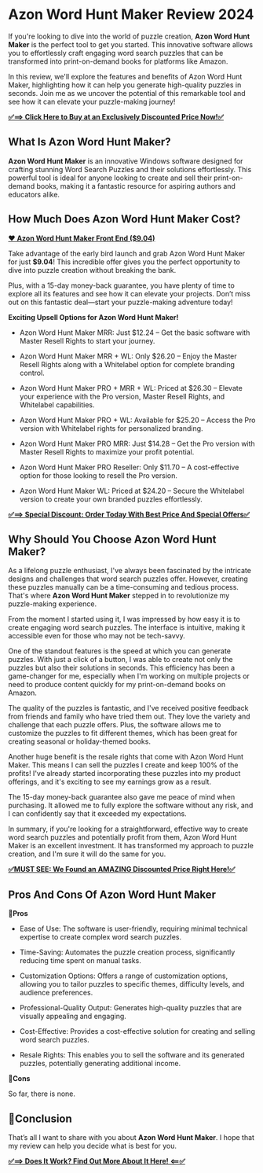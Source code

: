 <div data-breakout="normal">
<h1 id="viewer-qp3xh114" class="EKNhQ QdIE9 omz53 bfpEf" dir="auto"><span class="dBc0Z"><strong>Azon Word Hunt Maker Review 2024</strong></span></h1>
</div>
<div data-breakout="normal">
<p id="viewer-ccakq545" class="-XFiF FMjBj sw7z0 bfpEf" dir="auto"><span class="TCUah">If you're looking to dive into the world of puzzle creation, <strong>Azon Word Hunt Maker</strong> is the perfect tool to get you started. This innovative software allows you to effortlessly craft engaging word search puzzles that can be transformed into print-on-demand books for platforms like Amazon.</span></p>

</div>
<div data-breakout="normal">
<p id="viewer-cn6zz645" class="-XFiF FMjBj sw7z0 bfpEf" dir="auto"><span class="TCUah">In this review, we'll explore the features and benefits of Azon Word Hunt Maker, highlighting how it can help you generate high-quality puzzles in seconds. Join me as we uncover the potential of this remarkable tool and see how it can elevate your puzzle-making journey!</span></p>
<p dir="auto"><a href="https://warriorplus.com/o2/a/s98gl1g/0"><strong>✅==&gt; Click Here to Buy at an Exclusively Discounted Price Now!✅</strong></a></p>

</div>
<div data-breakout="normal">
<h2 id="viewer-5q01q118" class="edXX- QdIE9 sw7z0 bfpEf" dir="auto"><span class="dBc0Z"><strong>What Is Azon Word Hunt Maker?</strong></span></h2>
</div>
<div data-breakout="normal">
<p id="viewer-3dq6g867" class="-XFiF FMjBj sw7z0 bfpEf" dir="auto"><span class="TCUah"><strong>Azon Word Hunt Maker</strong> is an innovative Windows software designed for crafting stunning Word Search Puzzles and their solutions effortlessly. This powerful tool is ideal for anyone looking to create and sell their print-on-demand books, making it a fantastic resource for aspiring authors and educators alike.</span></p>

</div>
<div data-breakout="normal">
<div id="viewer-w3b7d940" class="-XFiF FMjBj sw7z0 bfpEf" dir="auto">
<div data-breakout="normal">
<h2 id="viewer-cmcxk134" class="edXX- QdIE9 sw7z0 bfpEf" dir="auto"><span class="dBc0Z"><strong>How Much Does Azon Word Hunt Maker Cost?</strong></span></h2>
</div>
<div data-breakout="normal">
<p id="viewer-cbozv138" class="-XFiF FMjBj sw7z0 bfpEf" dir="auto"><a href="https://warriorplus.com/o2/a/s98gl1g/0"><span class="TCUah"><strong>❤️ Azon Word Hunt Maker Front End ($9.04)</strong></span></a></p>

</div>
<div data-breakout="normal">
<p id="viewer-c7xn25186" class="-XFiF FMjBj sw7z0 bfpEf" dir="auto"><span class="TCUah">Take advantage of the early bird launch and grab Azon Word Hunt Maker for just <strong>$9.04</strong>! This incredible offer gives you the perfect opportunity to dive into puzzle creation without breaking the bank.</span></p>

</div>
<div data-breakout="normal">
<p id="viewer-6s5zp5549" class="-XFiF FMjBj sw7z0 bfpEf" dir="auto"><span class="TCUah">Plus, with a 15-day money-back guarantee, you have plenty of time to explore all its features and see how it can elevate your projects. Don’t miss out on this fantastic deal—start your puzzle-making adventure today!</span></p>

</div>
<div data-breakout="normal">
<p id="viewer-8w74o5768" class="-XFiF FMjBj sw7z0 bfpEf" dir="auto"><span class="TCUah"><strong>Exciting Upsell Options for Azon Word Hunt Maker!</strong></span></p>

</div>
<div data-breakout="normal">
<ul class="ps0E8 sw7z0">
 	<li class="NdNAj" dir="auto" aria-level="1">
<p id="viewer-0oazm6705" class="-XFiF FMjBj sw7z0 bfpEf" dir=""><span class="TCUah">Azon Word Hunt Maker MRR: Just $12.24 – Get the basic software with Master Resell Rights to start your journey.</span></p>
</li>
</ul>
</div>
<div data-breakout="normal">
<ul class="ps0E8 sw7z0">
 	<li class="NdNAj" dir="auto" aria-level="1">
<p id="viewer-g8nda6711" class="-XFiF FMjBj sw7z0 bfpEf" dir=""><span class="TCUah">Azon Word Hunt Maker MRR + WL: Only $26.20 – Enjoy the Master Resell Rights along with a Whitelabel option for complete branding control.</span></p>
</li>
</ul>
</div>
<div data-breakout="normal">
<ul class="ps0E8 sw7z0">
 	<li class="NdNAj" dir="auto" aria-level="1">
<p id="viewer-q6lsr6717" class="-XFiF FMjBj sw7z0 bfpEf" dir=""><span class="TCUah">Azon Word Hunt Maker PRO + MRR + WL: Priced at $26.30 – Elevate your experience with the Pro version, Master Resell Rights, and Whitelabel capabilities.</span></p>
</li>
</ul>
</div>
<div data-breakout="normal">
<ul class="ps0E8 sw7z0">
 	<li class="NdNAj" dir="auto" aria-level="1">
<p id="viewer-jn80u6723" class="-XFiF FMjBj sw7z0 bfpEf" dir=""><span class="TCUah">Azon Word Hunt Maker PRO + WL: Available for $25.20 – Access the Pro version with Whitelabel rights for personalized branding.</span></p>
</li>
</ul>
</div>
<div data-breakout="normal">
<ul class="ps0E8 sw7z0">
 	<li class="NdNAj" dir="auto" aria-level="1">
<p id="viewer-f14vz6729" class="-XFiF FMjBj sw7z0 bfpEf" dir=""><span class="TCUah">Azon Word Hunt Maker PRO MRR: Just $14.28 – Get the Pro version with Master Resell Rights to maximize your profit potential.</span></p>
</li>
</ul>
</div>
<div data-breakout="normal">
<ul class="ps0E8 sw7z0">
 	<li class="NdNAj" dir="auto" aria-level="1">
<p id="viewer-arse76735" class="-XFiF FMjBj sw7z0 bfpEf" dir=""><span class="TCUah">Azon Word Hunt Maker PRO Reseller: Only $11.70 – A cost-effective option for those looking to resell the Pro version.</span></p>
</li>
</ul>
</div>
<div data-breakout="normal">
<ul class="ps0E8 sw7z0">
 	<li class="NdNAj" dir="auto" aria-level="1">
<p id="viewer-4rhno6741" class="-XFiF FMjBj sw7z0 bfpEf" dir=""><span class="TCUah">Azon Word Hunt Maker WL: Priced at $24.20 – Secure the Whitelabel version to create your own branded puzzles effortlessly.</span></p>
</li>
</ul>
<a href="https://warriorplus.com/o2/a/s98gl1g/0"><strong>✅==&gt; Special Discount: Order Today With Best Price And Special Offers✅</strong></a>

</div>
<div data-breakout="normal">
<h2 id="viewer-l7lgt142" class="edXX- QdIE9 sw7z0 bfpEf" dir="auto"><span class="dBc0Z"><strong>Why Should You Choose Azon Word Hunt Maker?</strong></span></h2>
</div>
<div data-breakout="normal">
<p id="viewer-9k2aa8729" class="-XFiF FMjBj sw7z0 bfpEf" dir="auto"><span class="TCUah">As a lifelong puzzle enthusiast, I've always been fascinated by the intricate designs and challenges that word search puzzles offer. However, creating these puzzles manually can be a time-consuming and tedious process. That's where <strong>Azon Word Hunt Maker</strong> stepped in to revolutionize my puzzle-making experience.</span></p>

</div>
<div data-breakout="normal">
<p id="viewer-vr9v08829" class="-XFiF FMjBj sw7z0 bfpEf" dir="auto"><span class="TCUah">From the moment I started using it, I was impressed by how easy it is to create engaging word search puzzles. The interface is intuitive, making it accessible even for those who may not be tech-savvy.</span></p>

</div>
<div data-breakout="normal">
<p id="viewer-hqcw88832" class="-XFiF FMjBj sw7z0 bfpEf" dir="auto"><span class="TCUah">One of the standout features is the speed at which you can generate puzzles. With just a click of a button, I was able to create not only the puzzles but also their solutions in seconds. This efficiency has been a game-changer for me, especially when I'm working on multiple projects or need to produce content quickly for my print-on-demand books on Amazon.</span></p>

</div>
<div data-breakout="normal">
<p id="viewer-kmda78835" class="-XFiF FMjBj sw7z0 bfpEf" dir="auto"><span class="TCUah">The quality of the puzzles is fantastic, and I've received positive feedback from friends and family who have tried them out. They love the variety and challenge that each puzzle offers. Plus, the software allows me to customize the puzzles to fit different themes, which has been great for creating seasonal or holiday-themed books.</span></p>

</div>
<div data-breakout="normal">
<p id="viewer-3ra3u8838" class="-XFiF FMjBj sw7z0 bfpEf" dir="auto"><span class="TCUah">Another huge benefit is the resale rights that come with Azon Word Hunt Maker. This means I can sell the puzzles I create and keep 100% of the profits! I've already started incorporating these puzzles into my product offerings, and it's exciting to see my earnings grow as a result.</span></p>

</div>
<div data-breakout="normal">
<p id="viewer-u3rrr8841" class="-XFiF FMjBj sw7z0 bfpEf" dir="auto"><span class="TCUah">The 15-day money-back guarantee also gave me peace of mind when purchasing. It allowed me to fully explore the software without any risk, and I can confidently say that it exceeded my expectations.</span></p>

</div>
<div data-breakout="normal">
<p id="viewer-jmhes8844" class="-XFiF FMjBj sw7z0 bfpEf" dir="auto"><span class="TCUah">In summary, if you're looking for a straightforward, effective way to create word search puzzles and potentially profit from them, Azon Word Hunt Maker is an excellent investment. It has transformed my approach to puzzle creation, and I'm sure it will do the same for you.</span></p>
<p dir="auto"><a href="https://warriorplus.com/o2/a/s98gl1g/0"><strong>✅MUST SEE: We Found an AMAZING Discounted Price Right Here!✅</strong></a></p>

</div>
<div data-breakout="normal">
<h2 id="viewer-lca4n150" class="edXX- QdIE9 sw7z0 bfpEf" dir="auto"><span class="dBc0Z"><strong>Pros And Cons Of Azon Word Hunt Maker</strong></span></h2>
</div>
<div data-breakout="normal">
<p id="viewer-l91cu154" class="-XFiF FMjBj sw7z0 bfpEf" dir="auto"><span class="TCUah"><strong>🤩Pros</strong></span></p>

</div>
<div data-breakout="normal">
<ul class="ps0E8 sw7z0">
 	<li class="NdNAj" dir="auto" aria-level="1">
<p id="viewer-ifle79523" class="-XFiF FMjBj sw7z0 bfpEf" dir=""><span class="TCUah">Ease of Use: The software is user-friendly, requiring minimal technical expertise to create complex word search puzzles.</span></p>
</li>
 	<li class="NdNAj" dir="auto" aria-level="1">
<p id="viewer-hgq419527" class="-XFiF FMjBj sw7z0 bfpEf" dir=""><span class="TCUah">Time-Saving: Automates the puzzle creation process, significantly reducing time spent on manual tasks.</span></p>
</li>
 	<li class="NdNAj" dir="auto" aria-level="1">
<p id="viewer-qq1oa9531" class="-XFiF FMjBj sw7z0 bfpEf" dir=""><span class="TCUah">Customization Options: Offers a range of customization options, allowing you to tailor puzzles to specific themes, difficulty levels, and audience preferences.</span></p>
</li>
 	<li class="NdNAj" dir="auto" aria-level="1">
<p id="viewer-wglhs9535" class="-XFiF FMjBj sw7z0 bfpEf" dir=""><span class="TCUah">Professional-Quality Output: Generates high-quality puzzles that are visually appealing and engaging.</span></p>
</li>
 	<li class="NdNAj" dir="auto" aria-level="1">
<p id="viewer-32ib29539" class="-XFiF FMjBj sw7z0 bfpEf" dir=""><span class="TCUah">Cost-Effective: Provides a cost-effective solution for creating and selling word search puzzles.</span></p>
</li>
 	<li class="NdNAj" dir="auto" aria-level="1">
<p id="viewer-i2mtu9543" class="-XFiF FMjBj sw7z0 bfpEf" dir=""><span class="TCUah">Resale Rights: This enables you to sell the software and its generated puzzles, potentially generating additional income.</span></p>
</li>
</ul>
</div>
<div data-breakout="normal">
<p id="viewer-8t0i2158" class="-XFiF FMjBj sw7z0 bfpEf" dir="auto"><span class="TCUah"><strong>🥺Cons</strong></span></p>

</div>
<div data-breakout="normal">
<p id="viewer-hgk9m162" class="-XFiF FMjBj sw7z0 bfpEf" dir="auto"><span class="TCUah">So far, there is none.</span></p>

</div>
<div data-breakout="normal">
<h2 id="viewer-rd7ji166" class="edXX- QdIE9 sw7z0 bfpEf" dir="auto"><span class="dBc0Z"><strong>🔴Conclusion</strong></span></h2>
</div>
<div data-breakout="normal">
<p id="viewer-yp82z170" class="-XFiF FMjBj sw7z0 bfpEf" dir="auto"><span class="TCUah">That’s all <span style="box-sizing: border-box; margin: 0px; padding: 0px;">I want to share with you about <strong>Azon Word Hunt Maker</strong>. I hope that my review can help you decide</span> what is best for you.</span></p>
<p dir="auto"><a href="https://warriorplus.com/o2/a/s98gl1g/0"><strong>✅==&gt; Does It Work? Find Out More About It Here! &lt;==✅</strong></a></p>

</div>
</div>
</div>

